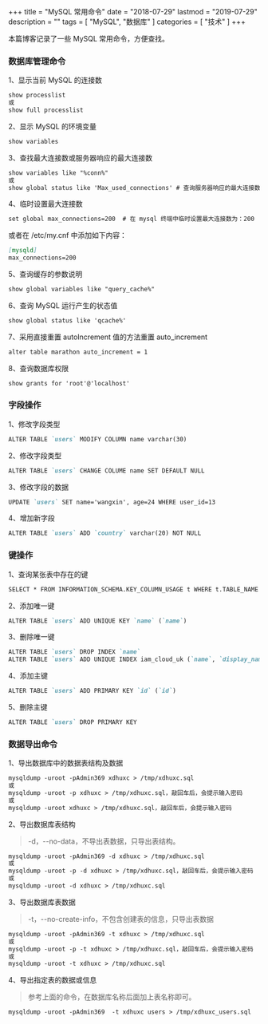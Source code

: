 +++
title = "MySQL 常用命令"
date = "2018-07-29"
lastmod = "2019-07-29"
description = ""
tags = [
    "MySQL",
    "数据库"
]
categories = [
    "技术"
]
+++

本篇博客记录了一些 MySQL 常用命令，方便查找。

<!--more-->

### 数据库管理命令
1、显示当前 MySQL 的连接数
```markdown
show processlist
或
show full processlist
```

2、显示 MySQL 的环境变量
```markdown
show variables
```

3、查找最大连接数或服务器响应的最大连接数
```markdown
show variables like "%conn%"
或
show global status like 'Max_used_connections' # 查询服务器响应的最大连接数
```

4、临时设置最大连接数
```markdown
set global max_connections=200  # 在 mysql 终端中临时设置最大连接数为：200
```
或者在 /etc/my.cnf 中添加如下内容：
```markdown
[mysqld]
max_connections=200
```

5、查询缓存的参数说明
```markdown
show global variables like "query_cache%"
```

6、查询 MySQL 运行产生的状态值
```markdown
show global status like 'qcache%'
```

7、采用直接重置 autoIncrement 值的方法重置 auto_increment
```markdown
alter table marathon auto_increment = 1
```

8、查询数据库权限
```markdown
show grants for 'root'@'localhost'
```

### 字段操作
1、修改字段类型
```markdown
ALTER TABLE `users` MODIFY COLUMN name varchar(30)
```

2、修改字段类型
```markdown
ALTER TABLE `users` CHANGE COLUME name SET DEFAULT NULL
```

3、修改字段的数据
```markdown
UPDATE `users` SET name='wangxin', age=24 WHERE user_id=13
```

4、增加新字段
```markdown
ALTER TABLE `users` ADD `country` varchar(20) NOT NULL
```

### 键操作
1、查询某张表中存在的键
```markdown
SELECT * FROM INFORMATION_SCHEMA.KEY_COLUMN_USAGE t WHERE t.TABLE_NAME ='users'
```

2、添加唯一键
```markdown
ALTER TABLE `users` ADD UNIQUE KEY `name` (`name`)
```

3、删除唯一键
```markdown
ALTER TABLE `users` DROP INDEX `name`
ALTER TABLE `users` ADD UNIQUE INDEX iam_cloud_uk (`name`, `display_name`) # 注意，主键名中不能包含中划线
```

4、添加主键
```markdown
ALTER TABLE `users` ADD PRIMARY KEY `id` (`id`)
```

5、删除主键
```markdown
ALTER TABLE `users` DROP PRIMARY KEY
```

### 数据导出命令
1、导出数据库中的数据表结构及数据
```markdown
mysqldump -uroot -pAdmin369 xdhuxc > /tmp/xdhuxc.sql
或
mysqldump -uroot -p xdhuxc > /tmp/xdhuxc.sql，敲回车后，会提示输入密码
或
mysqldump -uroot xdhuxc > /tmp/xdhuxc.sql，敲回车后，会提示输入密码
```
2、导出数据库表结构

> -d，--no-data，不导出表数据，只导出表结构。

```markdown
mysqldump -uroot -pAdmin369 -d xdhuxc > /tmp/xdhuxc.sql
或
mysqldump -uroot -p -d xdhuxc > /tmp/xdhuxc.sql，敲回车后，会提示输入密码
或
mysqldump -uroot -d xdhuxc > /tmp/xdhuxc.sql
```

3、导出数据库表数据

> -t，--no-create-info，不包含创建表的信息，只导出表数据

```markdown
mysqldump -uroot -pAdmin369 -t xdhuxc > /tmp/xdhuxc.sql
或
mysqldump -uroot -p -t xdhuxc > /tmp/xdhuxc.sql，敲回车后，会提示输入密码
或
mysqldump -uroot -t xdhuxc > /tmp/xdhuxc.sql
```

4、导出指定表的数据或信息

> 参考上面的命令，在数据库名称后面加上表名称即可。

```markdown
mysqldump -uroot -pAdmin369  -t xdhuxc users > /tmp/xdhuxc_users.sql
```

